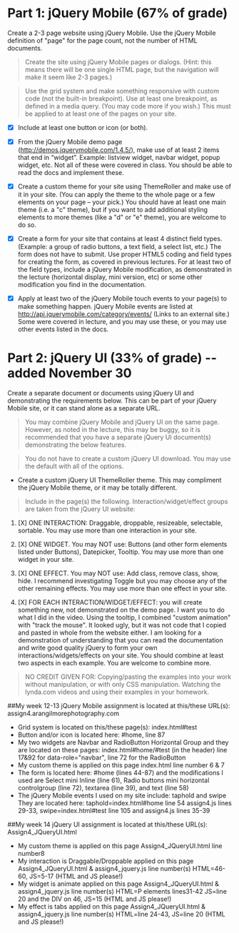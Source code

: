 # Part 1: jQuery Mobile (67% of grade)

Create a 2-3 page website using jQuery Mobile. Use the jQuery Mobile definition of "page" for the page count, not the number of HTML documents.

>Create the site using jQuery Mobile pages or dialogs.  (Hint: this means there will be one single HTML page, but the navigation will make it seem like 2-3 pages.)

> Use the grid system and make something responsive with custom code (not the built-in breakpoint). Use at least one breakpoint, as defined in a media query. (You may code more if you wish.) This must be applied to at least one of the pages on your site.

* [X] Include at least one button or icon (or both).

* [X] From the jQuery Mobile demo page (http://demos.jquerymobile.com/1.4.5/), make use of at least 2 items that end in “widget”. Example: listview widget, navbar widget, popup widget, etc. Not all of these were covered in class. You should be able to read the docs and implement these.

* [X] Create a custom theme for your site using ThemeRoller and make use of it in your site. (You can apply the theme to the whole page or a few elements on your page – your pick.) You should have at least one main theme (i.e. a "c" theme), but if you want to add additional styling elements to more themes (like a "d" or "e" theme), you are welcome to do so.

* [X] Create a form for your site that contains at least 4 distinct field types. (Example: a group of radio buttons, a text field, a select list, etc.) The form does not have to submit. Use proper HTML5 coding and field types for creating the form, as covered in previous lectures. For at least two of the field types, include a jQuery Mobile modification, as demonstrated in the lecture (horizontal display, mini version, etc) or some other modification you find in the documentation.

* [X] Apply at least two of the jQuery Mobile touch events to your page(s) to make something happen. jQuery Mobile events are listed at http://api.jquerymobile.com/category/events/ (Links to an external site.) Some were covered in lecture, and you may use these, or you may use other events listed in the docs.

# Part 2: jQuery UI (33% of grade) -- added November 30

Create a separate document or documents using jQuery UI and demonstrating the requirements below. This can be part of your jQuery Mobile site, or it can stand alone as a separate URL.

> You may combine jQuery Mobile and jQuery UI on the same page. However, as noted in the lecture, this may be buggy, so it is recommended that you have a separate jQuery UI document(s) demonstrating the below features.

> You do not have to create a custom jQuery UI download. You may use the default with all of the options.

* Create a custom jQuery UI ThemeRoller theme. This may compliment the jQuery Mobile theme, or it may be totally different.

> Include in the page(s) the following. Interaction/widget/effect groups are taken from the jQuery UI website:

1. [X] ONE INTERACTION: Draggable, droppable, resizeable, selectable, sortable. You may use more than one interaction in your site.

2. [X] ONE WIDGET. You may NOT use: Buttons (and other form elements listed under Buttons), Datepicker, Tooltip. You may use more than one widget in your site. 

3. [X] ONE EFFECT. You may NOT use: Add class, remove class, show, hide. I recommend investigating Toggle but you may choose any of the other remaining effects. You may use more than one effect in your site. 

4. [X] FOR EACH INTERACTION/WIDGET/EFFECT: you will create something new, not demonstrated on the demo page. I want you to do what I did in the video. Using the tooltip, I combined "custom animation" with "track the mouse". It looked ugly, but it was not code that I copied and pasted in whole from the website either. I am looking for a demonstration of understanding that you can read the documentation and write good quality jQuery to form your own interactions/widgets/effects on your site. You should combine at least two aspects in each example. You are welcome to combine more.

> NO CREDIT GIVEN FOR: Copying/pasting the examples into your work without manipulation, or with only CSS manipulation. Watching the lynda.com videos and using their examples in your homework.

##My week 12-13 jQuery Mobile assignment is located at this/these URL(s): assign4.arangilmorephotography.com

* Grid system is located on this/these page(s): index.html#test
* Button and/or icon is located here: #home, line 87
* My two widgets are Navbar and RadioButton Horizontal Group and they are located on these pages: index.html#home/#test (in the header) line 17&92 for data-role="navbar", line 72 for the RadioButton
* My custom theme is applied on this page index.html line number 6 & 7 
* The form is located here: #home (lines 44-87) and the modifications I used are Select mini Inline (line 61),  Radio buttons mini horizontal controlgroup (line 72), textarea (line 39), and text (line 58)
* The jQuery Mobile events I used on my site include: taphold and swipe They are located here: taphold=index.html#home line 54 assign4.js lines 29-33, swipe=index.html#test line 105 and assign4.js lines 35-39

##My week 14 jQuery UI assignment is located at this/these URL(s): Assign4_JQueryUI.html
* My custom theme is applied on this page Assign4_JQueryUI.html line number8 
* My interaction is Draggable/Droppable applied on this page Assign4_JQueryUI.html & assign4_jquery.js line number(s) HTML=46-60, JS=5-17 (HTML and JS please!)
* My widget is animate applied on this page Assign4_JQueryUI.html & assign4_jquery.js line number(s) HTML=P elements lines31-42 JS=line 20 and the DIV on 46, JS=15 (HTML and JS please!) 
* My effect is tabs applied on this page Assign4_JQueryUI.html & assign4_jquery.js line number(s) HTML=line 24-43, JS=line 20 (HTML and JS please!)